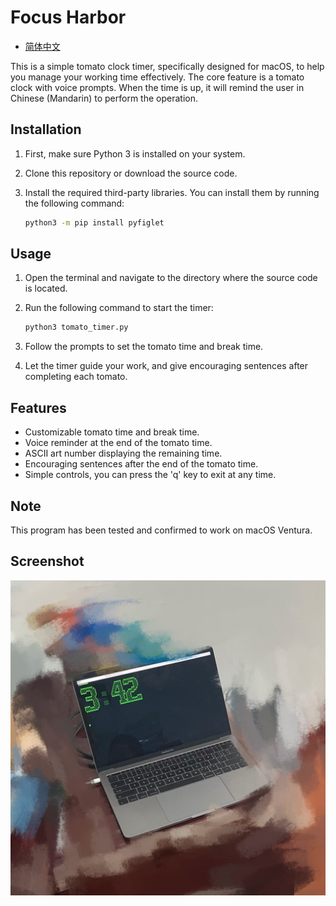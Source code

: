 # Focus Harbor

- [简体中文](README_zh_CN.md)

This is a simple tomato clock timer, specifically designed for macOS, to help you manage your working time effectively. The core feature is a tomato clock with voice prompts. When the time is up, it will remind the user in Chinese (Mandarin) to perform the operation.


## Installation

1. First, make sure Python 3 is installed on your system.
2. Clone this repository or download the source code.
3. Install the required third-party libraries. You can install them by running the following command:

   ```bash
   python3 -m pip install pyfiglet
   ```

## Usage

1. Open the terminal and navigate to the directory where the source code is located.
2. Run the following command to start the timer:

   ```bash
   python3 tomato_timer.py
   ```

3. Follow the prompts to set the tomato time and break time.
4. Let the timer guide your work, and give encouraging sentences after completing each tomato.

## Features

- Customizable tomato time and break time.
- Voice reminder at the end of the tomato time.
- ASCII art number displaying the remaining time.
- Encouraging sentences after the end of the tomato time.
- Simple controls, you can press the 'q' key to exit at any time.

## Note
This program has been tested and confirmed to work on macOS Ventura.


## Screenshot

![screenshot](screenshot.jpg)
